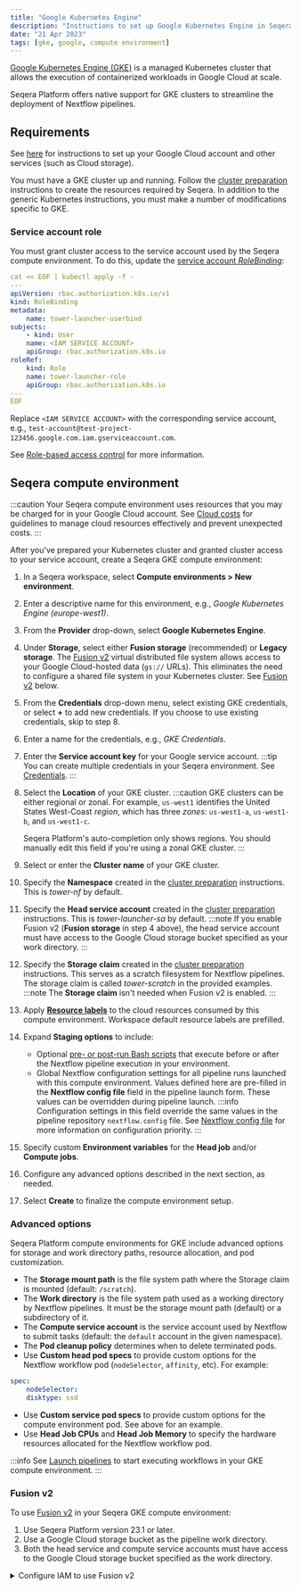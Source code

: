 ```yaml
---
title: "Google Kubernetes Engine"
description: "Instructions to set up Google Kubernetes Engine in Seqera Platform"
date: "21 Apr 2023"
tags: [gke, google, compute environment]
---
```


[Google Kubernetes Engine (GKE)](https://cloud.google.com/kubernetes-engine) is a managed Kubernetes cluster that allows the execution of containerized workloads in Google Cloud at scale.

Seqera Platform offers native support for GKE clusters to streamline the deployment of Nextflow pipelines.

## Requirements

See [here](../compute-envs/google-cloud-batch#configure-google-cloud) for instructions to set up your Google Cloud account and other services (such as Cloud storage).

You must have a GKE cluster up and running. Follow the [cluster preparation](../compute-envs/k8s#cluster-preparation) instructions to create the resources required by Seqera. In addition to the generic Kubernetes instructions, you must make a number of modifications specific to GKE.

### Service account role

You must grant cluster access to the service account used by the Seqera compute environment. To do this, update the [service account _RoleBinding_](https://cloud.google.com/kubernetes-engine/docs/how-to/role-based-access-control#rolebinding):

```yaml
cat << EOF | kubectl apply -f -
---
apiVersion: rbac.authorization.k8s.io/v1
kind: RoleBinding
metadata:
    name: tower-launcher-userbind
subjects:
    - kind: User
    name: <IAM SERVICE ACCOUNT>
    apiGroup: rbac.authorization.k8s.io
roleRef:
    kind: Role
    name: tower-launcher-role
    apiGroup: rbac.authorization.k8s.io
---
EOF
```

Replace `<IAM SERVICE ACCOUNT>` with the corresponding service account, e.g., `test-account@test-project-123456.google.com.iam.gserviceaccount.com`.

See [Role-based access control](https://cloud.google.com/kubernetes-engine/docs/how-to/role-based-access-control) for more information.

## Seqera compute environment

:::caution
Your Seqera compute environment uses resources that you may be charged for in your Google Cloud account. See [Cloud costs](../monitoring/cloud-costs) for guidelines to manage cloud resources effectively and prevent unexpected costs.
:::

After you've prepared your Kubernetes cluster and granted cluster access to your service account, create a Seqera GKE compute environment:

1. In a Seqera workspace, select **Compute environments > New environment**.
1. Enter a descriptive name for this environment, e.g., _Google Kubernetes Engine (europe-west1)_.
1. From the **Provider** drop-down, select **Google Kubernetes Engine**.
1. Under **Storage**, select either **Fusion storage** (recommended) or **Legacy storage**. The [Fusion v2](https://docs.seqera.io/fusion) virtual distributed file system allows access to your Google Cloud-hosted data (`gs://` URLs). This eliminates the need to configure a shared file system in your Kubernetes cluster. See [Fusion v2](#fusion-v2) below.
1. From the **Credentials** drop-down menu, select existing GKE credentials, or select **+** to add new credentials. If you choose to use existing credentials, skip to step 8.
1. Enter a name for the credentials, e.g., _GKE Credentials_.
1. Enter the **Service account key** for your Google service account.
    :::tip
    You can create multiple credentials in your Seqera environment. See [Credentials](../credentials/overview).
    :::
1. Select the **Location** of your GKE cluster.
    :::caution
    GKE clusters can be either regional or zonal. For example, `us-west1` identifies the United States West-Coast _region_, which has three _zones_: `us-west1-a`, `us-west1-b`, and `us-west1-c`.

    Seqera Platform's auto-completion only shows regions. You should manually edit this field if you're using a zonal GKE cluster.
    :::
1. Select or enter the **Cluster name** of your GKE cluster.
1. Specify the **Namespace** created in the [cluster preparation](../compute-envs/k8s#cluster-preparation) instructions. This is _tower-nf_ by default.
1. Specify the **Head service account** created in the [cluster preparation](../compute-envs/k8s#cluster-preparation) instructions. This is _tower-launcher-sa_ by default.
    :::note
    If you enable Fusion v2 (**Fusion storage** in step 4 above), the head service account must have access to the Google Cloud storage bucket specified as your work directory.
    :::
1. Specify the **Storage claim** created in the [cluster preparation](../compute-envs/k8s#cluster-preparation) instructions. This serves as a scratch filesystem for Nextflow pipelines. The storage claim is called _tower-scratch_ in the provided examples.
    :::note
    The **Storage claim** isn't needed when Fusion v2 is enabled.
    :::
1. Apply [**Resource labels**](../resource-labels/overview) to the cloud resources consumed by this compute environment. Workspace default resource labels are prefilled.
1. Expand **Staging options** to include:
    - Optional [pre- or post-run Bash scripts](../launch/advanced#pre-and-post-run-scripts) that execute before or after the Nextflow pipeline execution in your environment.
    - Global Nextflow configuration settings for all pipeline runs launched with this compute environment. Values defined here are pre-filled in the **Nextflow config file** field in the pipeline launch form. These values can be overridden during pipeline launch. 
    :::info
    Configuration settings in this field override the same values in the pipeline repository `nextflow.config` file. See [Nextflow config file](../launch/advanced#nextflow-config-file) for more information on configuration priority. 
    :::
1. Specify custom **Environment variables** for the **Head job** and/or **Compute jobs**.
1. Configure any advanced options described in the next section, as needed.
1. Select **Create** to finalize the compute environment setup.

### Advanced options

Seqera Platform compute environments for GKE include advanced options for storage and work directory paths, resource allocation, and pod customization.

- The **Storage mount path** is the file system path where the Storage claim is mounted (default: `/scratch`).
- The **Work directory** is the file system path used as a working directory by Nextflow pipelines. It must be the storage mount path (default) or a subdirectory of it.
- The **Compute service account** is the service account used by Nextflow to submit tasks (default: the `default` account in the given namespace).
- The **Pod cleanup policy** determines when to delete terminated pods.
- Use **Custom head pod specs** to provide custom options for the Nextflow workflow pod (`nodeSelector`, `affinity`, etc). For example:

```yaml
spec:
    nodeSelector:
    disktype: ssd
```

- Use **Custom service pod specs** to provide custom options for the compute environment pod. See above for an example.
- Use **Head Job CPUs** and **Head Job Memory** to specify the hardware resources allocated for the Nextflow workflow pod.

:::info 
See [Launch pipelines](../launch/launchpad) to start executing workflows in your GKE compute environment.
:::

### Fusion v2

To use [Fusion v2](https://docs.seqera.io/fusion) in your Seqera GKE compute environment:
1. Use Seqera Platform version 23.1 or later.
1. Use a Google Cloud storage bucket as the pipeline work directory. 
1. Both the head service and compute service accounts must have access to the Google Cloud storage bucket specified as the work directory.

<details>
<summary>Configure IAM to use Fusion v2</summary>

1. Ensure the **Workload Identity** feature is enabled for the cluster:
    - **Enable Workload Identity** in the cluster **Security** settings.
    - **Enable GKE Metadata Server** in the node group **Security** settings.
1. Allow the IAM service account access to your Google storage bucket:
    ```shell
    gcloud storage buckets add-iam-policy-binding gs://<YOUR-BUCKET> --role roles/storage.objectAdmin --member serviceAccount:<IAM-SERVICE-ACCOUNT>@<GOOGLE-CLOUD-PROJECT>.iam.gserviceaccount.com
    ```
    The role must have at least `storage.objects.create`, `storage.objects.get`, and `storage.objects.list` permissions.
1. Allow the Kubernetes service account to impersonate the IAM service account:
    ```shell
    gcloud iam service-accounts add-iam-policy-binding <IAM-SERVICE-ACCOUNT>@<GOOGLE-CLOUD-PROJECT>.iam.gserviceaccount.com --role roles/iam.workloadIdentityUser --member "serviceAccount:<GOOGLE-CLOUD-PROJECT>.svc.id.goog[<GKE-NAMESPACE>/<GKE-SERVICE-ACCOUNT>]"
    ```
1. Annotate the Kubernetes service account with the email address of the IAM service account:
    ```shell
    kubectl annotate serviceaccount <GKE-SERVICE-ACCOUNT> --namespace <GKE-NAMESPACE> iam.gke.io/gcp-service-account=<IAM-SERVICE-ACCOUNT>@<GOOGLE-CLOUD-PROJECT>.iam.gserviceaccount.com
    ```

See the [GKE documentation](https://cloud.google.com/kubernetes-engine/docs/how-to/workload-identity#authenticating_to) for further details.

</details>
